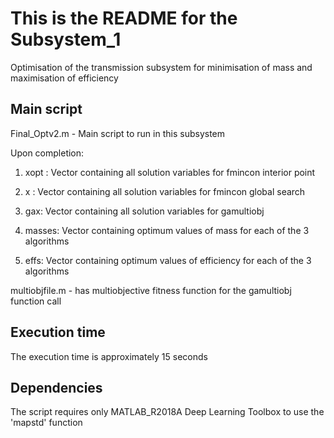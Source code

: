 This is the README for the Subsystem_1
=======

Optimisation of the transmission subsystem for minimisation of mass and maximisation of efficiency


Main script 
-------
Final_Optv2.m - Main script to run in this subsystem

Upon completion:

1) xopt : Vector containing all solution variables for fmincon interior point
2) x : Vector containing all solution variables for fmincon global search
3) gax: Vector containing all solution variables for gamultiobj

4) masses: Vector containing optimum values of mass for each of the 3 algorithms
5) effs: Vector containing optimum values of efficiency for each of the 3 algorithms

multiobjfile.m - has multiobjective fitness function for the gamultiobj function call

Execution time
-------
The execution time is approximately 15 seconds

Dependencies
-------
The script requires only MATLAB_R2018A
Deep Learning Toolbox to use the 'mapstd' function
